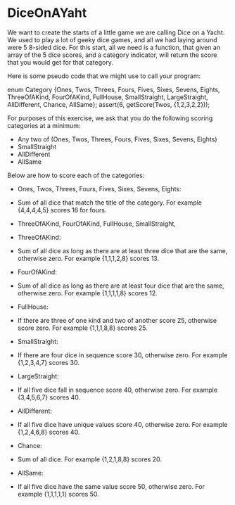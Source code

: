 # DiceOnAYaht

We want to create the starts of a little game we are calling Dice on a Yacht. We used to play a lot of geeky dice games, and all we had laying around were 5 8-sided dice. For this start, all we need is a function, that given an array of the 5 dice scores, and a category indicator, will return the score that you would get for that category. 

Here is some pseudo code that we might use to call your program: 

enum Category {Ones, Twos, Threes, Fours, Fives, Sixes, Sevens, Eights, ThreeOfAKind, FourOfAKind, FullHouse, SmallStraight, LargeStraight, AllDifferent, Chance, AllSame};
assert(6, getScore(Twos, {1,2,3,2,2}));

For purposes of this exercise, we ask that you do the following scoring categories at a minimum: 

* Any two of (Ones, Twos, Threes, Fours, Fives, Sixes, Sevens, Eights) 
* SmallStraight 
* AllDifferent 
* AllSame 

Below are how to score each of the categories: 
* Ones, Twos, Threes, Fours, Fives, Sixes, Sevens, Eights: 
 * Sum of all dice that match the title of the category. For example {4,4,4,4,5} scores 16 for fours. 
 * ThreeOfAKind, FourOfAKind, FullHouse, SmallStraight, 

* ThreeOfAKind: 
 * Sum of all dice as long as there are at least three dice that are the same, otherwise zero. For example {1,1,1,2,8} scores 13. 

* FourOfAKind: 
 * Sum of all dice as long as there are at least four dice that are the same, otherwise zero. For example {1,1,1,1,8} scores 12. 

* FullHouse: 
 * If there are three of one kind and two of another score 25, otherwise score zero. For example {1,1,1,8,8} scores 25. 

* SmallStraight: 
 * If there are four dice in sequence score 30, otherwise zero. For example {1,2,3,4,7} scores 30. 

* LargeStraight: 
 * If all five dice fall in sequence score 40, otherwise zero. For example {3,4,5,6,7} scores 40. 

* AllDifferent: 
 * If all five dice have unique values score 40, otherwise zero. For example {1,2,4,6,8} scores 40. 

* Chance: 
 * Sum of all dice. For example {1,2,1,8,8} scores 20. 

* AllSame: 
 * If all five dice have the same value score 50, otherwise zero. For example {1,1,1,1,1} scores 50.
